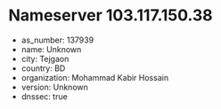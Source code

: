 # Nameserver 103.117.150.38

* as_number: 137939
* name: Unknown
* city: Tejgaon
* country: BD
* organization: Mohammad Kabir Hossain
* version: Unknown
* dnssec: true
